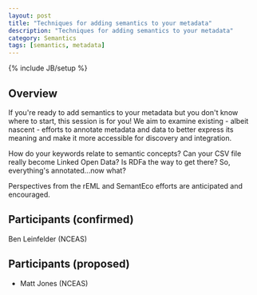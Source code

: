 ```yaml
---
layout: post
title: "Techniques for adding semantics to your metadata"
description: "Techniques for adding semantics to your metadata"
category: Semantics 
tags: [semantics, metadata]
---
```

{% include JB/setup %}

## Overview
If you're ready to add semantics to your metadata but you don't know where to start, this session is for you! We aim to examine existing - albeit nascent - efforts to annotate metadata and data to better express its meaning and make it more accessible for discovery and integration.

How do your keywords relate to semantic concepts? 
Can your CSV file really become Linked Open Data?
Is RDFa the way to get there?
So, everything's annotated...now what?

Perspectives from the rEML and SemantEco efforts are anticipated and encouraged.

## Participants (confirmed)
Ben Leinfelder (NCEAS)

## Participants (proposed)

- Matt Jones (NCEAS)
